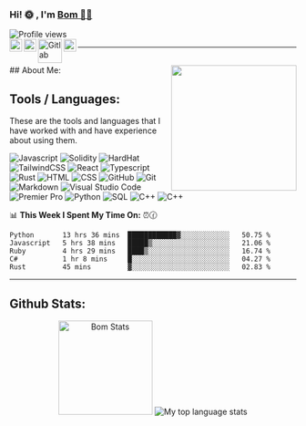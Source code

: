 ### Hi! 🌞 , I'm <a href="https://www.instagram.com/xbom.nck/">Bom 👨‍💻 </a> 
<img src="https://komarev.com/ghpvc/?username=An-prog-hub&label=Profile%20views&color=70a5fd&style=flat" alt="Profile views" />

<br>
<a href="#">
  <img align="left" alt=" Facebook | Twitter" width="22px" src="https://www.iconsdb.com/icons/preview/white/twitter-xxl.png" />
</a>
<a href="#">
  <img align="left" alt=" Linkedin" width="22px" src="https://www.iconsdb.com/icons/preview/white/linkedin-3-xxl.png" />
</a>
<a href="#">
  <img align="left" alt=" Gitlab" width="42px" src="https://user-images.githubusercontent.com/67872399/172011937-2089d709-3b96-485c-8b97-201522f8664c.png" />
</a>
  <a href="mailto:tntkhang123@gmail.com">
  <img align="left" alt=" Email" width="22px" src="https://www.iconsdb.com/icons/preview/white/email-xxl.png" />
</a>
<hr/>
<br/>
## About Me:
<img src="https://lanyard-profile-readme.vercel.app/api/272459309227442176?theme=dark&bg=1a1b27&animated=false&hideDiscrim=false&borderRadius=30px&hideStatus=true&idleMessage=VPS%20Seller%20and%20Coding" align="right" height="220px"/>

## Tools / Languages:

These are the tools and languages that I have worked with and have experience about using them.

![Javascript](https://img.shields.io/badge/-Javascript-05122A?style=flat&logo=javascript)
![Solidity](https://img.shields.io/badge/-Solidity-05122A?style=flat&logo=solidity)
![HardHat](https://img.shields.io/badge/-Hardhat-05122A?style=flat&logo=hardhat)
![TailwindCSS](https://img.shields.io/badge/-TailwindCSS-05122A?style=flat&logo=tailwindcss)
![React](https://img.shields.io/badge/-React-05122A?style=flat&logo=react)
![Typescript](https://img.shields.io/badge/-Typescript-05122A?style=flat&logo=typescript)
![Rust](https://img.shields.io/badge/-Rust-05122A?style=flat&logo=rust)
![HTML](https://img.shields.io/badge/-HTML-05122A?style=flat&logo=HTML5)
![CSS](https://img.shields.io/badge/-CSS-05122A?style=flat&logo=CSS3)
![GitHub](https://img.shields.io/badge/-GitHub-05122A?style=flat&logo=github)
![Git](https://img.shields.io/badge/-Git-05122A?style=flat&logo=git)
![Markdown](https://img.shields.io/badge/-Markdown-05122A?style=flat&logo=markdown)
![Visual Studio Code](https://img.shields.io/badge/-Visual%20Studio%20Code-05122A?style=flat&logo=visual-studio-code&logoColor=007ACC)
![Premier Pro](https://img.shields.io/badge/-Premiere%20Pro-05122A?style=flat&logo=adobe-premiere%20pro)
![Python](https://img.shields.io/badge/-Python-05122A?style=flat&logo=python)
![SQL](https://img.shields.io/badge/-SQL-05122A?style=flat&logo=mysql)
![C++](https://img.shields.io/badge/-C++-05122A?style=flat&logo=c%2B%2B)
![C++](https://img.shields.io/badge/-AWS-05122A?style=flat&logo=aws)


📊 **This Week I Spent My Time On:** ⏰🕜
<!--START_SECTION:waka-->
```text
Python       13 hrs 36 mins  ████████████▓░░░░░░░░░░░░   50.75 % 
Javascript   5 hrs 38 mins   █████▒░░░░░░░░░░░░░░░░░░░   21.06 % 
Ruby         4 hrs 29 mins   ████▒░░░░░░░░░░░░░░░░░░░░   16.74 % 
C#           1 hr 8 mins     █░░░░░░░░░░░░░░░░░░░░░░░░   04.27 % 
Rust         45 mins         ▓░░░░░░░░░░░░░░░░░░░░░░░░   02.83 % 
```
<!--END_SECTION:waka-->
<!--ending-->

<hr />

## Github Stats:

<p align="center">
    <img height="165" src="https://github-readme-stats.vercel.app/api?username=XxBoomer&count_private=true&include_all_commits=true&theme=tokyonight" alt="Bom Stats" />
    <img src="https://github-readme-stats.vercel.app/api/top-langs/?username=XxBoomer&layout=compact&theme=tokyonight" alt="My top language stats" />
</p>

